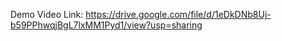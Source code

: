 Demo Video Link: https://drive.google.com/file/d/1eDkDNb8Uj-b59PPhwqjBgL7lxMM1Pyd1/view?usp=sharing
